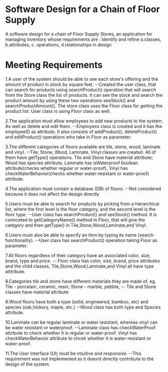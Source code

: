 # Software Design for a Chain of Floor Supply
A software design for a chain of Floor Supply Stores, an application for managing inventory whose requirements are :
identify and refine 
a.classes, 
b.attributes, 
c. operations, 
d.relationships in design 

# Meeting Requirements
1.A user of the system should be able to see each store's offering and the amount of product in stock by square feet.
--Created the user class, that can search for products using searchProduct() operation that will search from the Store class the list of products. It can see the stock and search the product amount by using these two operations seeStock() and searchProductAmount(). 
The store class uses the Floor class for getting the product list. 
User class is using Floor class as well. 

2.The application must allow employees to add new products to the system. As well as
delete and edit them.
--Employees class is created and it has the employeeID as attribute. It also consists of addProduct(), deleteProduct() and editProduct() operations who take in Floor as parameter. 

3.The different categories of floors available are tile, stone, wood, laminate and vinyl. 
--Tile, Stone, Wood, Laminate, Vinyl classes are created. All of them have getType() operations. Tile and Stone have material attribute; Wood has species attribute, Laminate has isWaterproof boolean attribute(checks whether regular or water-proof), Vinyl has checkWaterBehavior(checks whether water-resistant or water-proof) attribute.

4.The application must contain a database (DB) of floors.
--Not considered because it does not affect the design directly

5.Users must be able to search for products by picking from a hierarchical list, where the first level is the floor category, and the second level is the floor type.
--User class has searchProduct() and seeStock() method. It is connceted to getCategoryName() method in Floor, that will give the category and then getType() in Tile,Stone,Wood,Laminate,and Vinyl. 

6.Users must also be able to specify an item by typing its name (search functionality).
--User class has searchProduct() operation taking Floor as parameter. 

7.All floors regardless of their category have an associated color, size, brand, type and price.
-- Floor class has color, size, brand, price attributes and the child classes, Tile,Stone,Wood,Laminate,and Vinyl all have type atttribute. 

8.Categories tile and stone have different materials they are made of, eg. Tile - porcelain, ceramic, resin; Stone - marble, pebble, 
-- Tile and Stone classes have material attribute

9.Wood floors have both a type (solid, engineered, bamboo, etc) and species (oak,hickory, maple, etc.)
--Wood class has both type and Species attribute. 

10.Laminate can be regular laminate or water resistant, whereas vinyl can be water resistant or waterproof.
--Laminate class has checkWaterProof attribute to check whether it is regular or water-proof. 
Vinyl has checkWaterBehavior attribute to chcek whether it is water-resistant or water-proof. 

11.The User Interface (UI) must be intuitive and responsive.
--This requirement was not implemented as it doesnt directly contribute to the design of the system. 












  